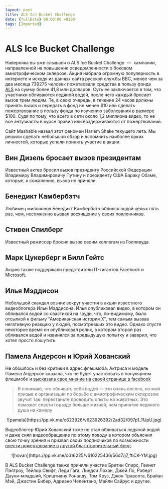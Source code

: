 ```yaml
---
layout: post
title: ALS Ice Bucket Challenge
date: {fullDate} 00:00:00 +0300
tags: [Imported]
---
```

# ALS Ice Bucket Challenge 

Наверняка вы уже слышали о ALS Ice Bucket Challenge  —  кампании, направленной на повышение осведомленности о боковом амиотрофическом склерозе. Акция набрала огромную популярность в интернете и исходя из данных сайта русской службы BBC, менее чем за два месяца 739275 человек пожетвовали средства в пользу фонда [ALS](http://www.alsa.org/fight-als/ice-bucket-challenge.html) на сумму более 41,8 млн долларов. Суть ее заключается в том, что участники обливаются ледяной водой, после чего каждый бросает вызов трем людям. Те, в свою очередь, в течение 24 часов должны принять вызов и передать в фонд не менее $10 или сделать пожертвование в пользу фонда по изучению заболевания в размере $100\. Судя по тому, что всего в сети около 1,2 миллиона видео, то не все энтузиасты в курсе правил или воздерживаются от пожертвований.

Сайт Mashable назвал этот феномен Harlem Shake текущего лета. Мы решили сделать небольшой обзор и вспомнить наиболее ярких личностей, которые успели принять участие в акции.

## Вин Дизель бросает вызов президентам

<div class="video-container"></div>

Известный актер бросил вызов президенту Российской Федерации Владимиру Владимировичу Путину и президенту США Бараку Обаме, которые, к сожалению, вызов не приняли.

## Бенедикт Камбербэтч

<div class="video-container"></div>

Любимец миллионов Бенедикт Камбербэтч облился водой целых пять раз, чем, несомненно вызвал восхищение у своих поклонников.

## Стивен Спилберг

<div class="video-container"></div>

Известный режиссер бросил вызов своим коллегам из Голливуда.

## Марк Цукерберг и Билл Гейтс

<div class="video-container"></div>

Акцию также поддержали предствители IT-гигантов Facebook и Microsoft.

## Илья Мэддисон

Небольшой скандал возник вокруг участия в акции известного видеоблогера Ильи Мэддисона. Илья опубликовал видео, в котором он обливался водой со свастикой на груди, что, по-видимому, было отсылкой к фильму "Американская история Х", тем самым вызвав негативную реакцию у людей, посмотревших это видео. Однако спустя некоторое время он опубликовал ролик, в котором второй раз обливался водой и извинялся за предыдущую попытку и заверил, что хотел просто пошутить.

<div class="video-container"></div>

## Памела Андерсон и Юрий Хованский

Не обошлось и без критики в адрес флешмоба. Актриса и модель Памела Андерсон сказала, что не будет участвовать в популярном флешмобе и [высказала свое мнение на своей странице в facebook](https://www.facebook.com/pamelaanderson/photos/a.10150608594982072.410767.64704837071/10152629905767072/?type=1&permPage=1)

> Я понимаю, что обливать себя водой — это очень весело, но мой призыв к организации по борьбе с амиотрофическим склерозом звучит так: перестаньте проводить опыты на животных. Это поможет спасти гораздо больше жизней, чем принятие ледяного душа на камеру

<center>![pamela](https://pp.vk.me/c623926/v623926392/2ad32/097p1_1fJpU.jpg)</center>

Видеоблогер Юрий Хованский тоже не стал обливаться ледяной водой и даже снял видеообращение по этому поводу в котором объяснил свою точку зрения и призвал своих подписчиков по возможности [внести пожертвование в другой благотворительный фонд](http://www.youtube.com/watch?v=CcNsfkk7TAE&list=UUnQBjLBbZ6TXMwM_D_iaXjQ).

<center>![hovan](https://pp.vk.me/c616225/v616225436/56d7/j7_ftiCK-YM.jpg)</center>

В ALS Bucket Challenge также приняли участие Бритни Спирс, Гвинет Пэлтроу, Тейлор Свифт, Леди Гага, Линдси Лохан, Джей Ло, Роберт Дауни-младший, Криштиану Роналду, Том Круз, Джон Траволта, Брайан Мэй, Джастин Бибер, Адриано Челентано, Майли Сайрус и другие.